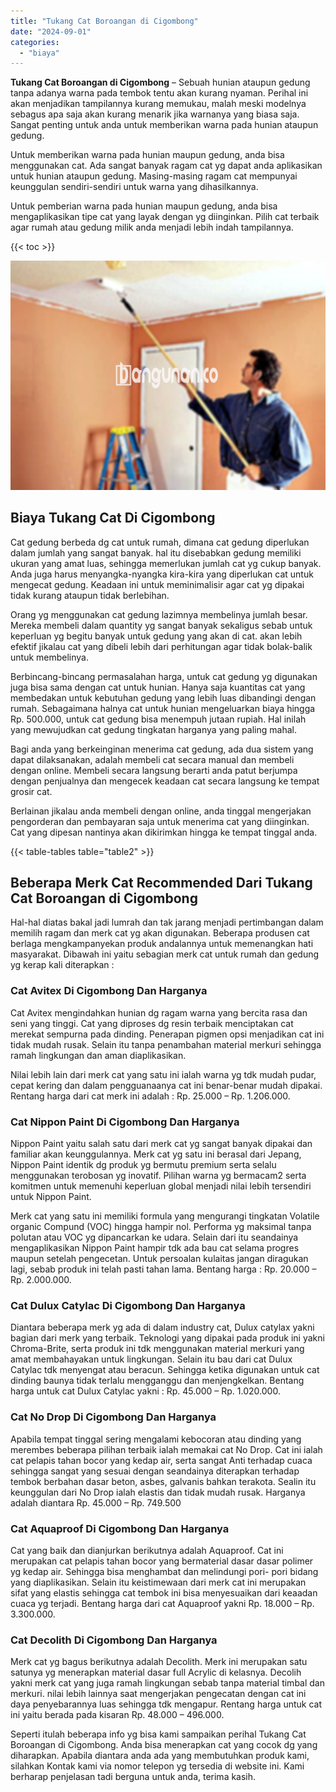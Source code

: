 ```yaml
---
title: "Tukang Cat Boroangan di Cigombong"
date: "2024-09-01"
categories: 
  - "biaya"
---
```


**Tukang Cat Boroangan di Cigombong** – Sebuah hunian ataupun gedung tanpa adanya warna pada tembok tentu akan kurang nyaman. Perihal ini akan menjadikan tampilannya kurang memukau, malah meski modelnya sebagus apa saja akan kurang menarik jika warnanya yang biasa saja. Sangat penting untuk anda untuk memberikan warna pada hunian ataupun gedung.

Untuk memberikan warna pada hunian maupun gedung, anda bisa menggunakan cat. Ada sangat banyak ragam cat yg dapat anda aplikasikan untuk hunian ataupun gedung. Masing-masing ragam cat mempunyai keunggulan sendiri-sendiri untuk warna yang dihasilkannya.

Untuk pemberian warna pada hunian maupun gedung, anda bisa mengaplikasikan tipe cat yang layak dengan yg diinginkan. Pilih cat terbaik agar rumah atau gedung milik anda menjadi lebih indah tampilannya.

{{< toc >}}

![Tukang Cat Boroangan di Cigombong](/images/jasa-cat-murah08.png)

## Biaya Tukang Cat Di Cigombong

Cat gedung berbeda dg cat untuk rumah, dimana cat gedung diperlukan dalam jumlah yang sangat banyak. hal itu disebabkan gedung memiliki ukuran yang amat luas, sehingga memerlukan jumlah cat yg cukup banyak. Anda juga harus menyangka-nyangka kira-kira yang diperlukan cat untuk mengecat gedung. Keadaan ini untuk meminimalisir agar cat yg dipakai tidak kurang ataupun tidak berlebihan.

Orang yg menggunakan cat gedung lazimnya membelinya jumlah besar. Mereka membeli dalam quantity yg sangat banyak sekaligus sebab untuk keperluan yg begitu banyak untuk gedung yang akan di cat. akan lebih efektif jikalau cat yang dibeli lebih dari perhitungan agar tidak bolak-balik untuk membelinya.

Berbincang-bincang permasalahan harga, untuk cat gedung yg digunakan juga bisa sama dengan cat untuk hunian. Hanya saja kuantitas cat yang membedakan untuk kebutuhan gedung yang lebih luas dibandingi dengan rumah. Sebagaimana halnya cat untuk hunian mengeluarkan biaya hingga Rp. 500.000, untuk cat gedung bisa menempuh jutaan rupiah. Hal inilah yang mewujudkan cat gedung tingkatan harganya yang paling mahal.

Bagi anda yang berkeinginan menerima cat gedung, ada dua sistem yang dapat dilaksanakan, adalah membeli cat secara manual dan membeli dengan online. Membeli secara langsung berarti anda patut berjumpa dengan penjualnya dan mengecek keadaan cat secara langsung ke tempat grosir cat.

Berlainan jikalau anda membeli dengan online, anda tinggal mengerjakan pengorderan dan pembayaran saja untuk menerima cat yang diinginkan. Cat yang dipesan nantinya akan dikirimkan hingga ke tempat tinggal anda.

{{< table-tables table="table2" >}}

## Beberapa Merk Cat Recommended Dari Tukang Cat Boroangan di Cigombong

Hal-hal diatas bakal jadi lumrah dan tak jarang menjadi pertimbangan dalam memilih ragam dan merk cat yg akan digunakan. Beberapa produsen cat berlaga mengkampanyekan produk andalannya untuk memenangkan hati masyarakat. Dibawah ini yaitu sebagian merk cat untuk rumah dan gedung yg kerap kali diterapkan :

### Cat Avitex Di Cigombong Dan Harganya

Cat Avitex mengindahkan hunian dg ragam warna yang bercita rasa dan seni yang tinggi. Cat yang diproses dg resin terbaik menciptakan cat merekat sempurna pada dinding. Penerapan pigmen opsi menjadikan cat ini tidak mudah rusak. Selain itu tanpa penambahan material merkuri sehingga ramah lingkungan dan aman diaplikasikan.

Nilai lebih lain dari merk cat yang satu ini ialah warna yg tdk mudah pudar, cepat kering dan dalam pengguanaanya cat ini benar-benar mudah dipakai. Rentang harga dari cat merk ini adalah : Rp. 25.000 – Rp. 1.206.000.

### Cat Nippon Paint Di Cigombong Dan Harganya

Nippon Paint yaitu salah satu dari merk cat yg sangat banyak dipakai dan familiar akan keunggulannya. Merk cat yg satu ini berasal dari Jepang, Nippon Paint identik dg produk yg bermutu premium serta selalu menggunakan terobosan yg inovatif. Pilihan warna yg bermacam2 serta komitmen untuk memenuhi keperluan global menjadi nilai lebih tersendiri untuk Nippon Paint.

Merk cat yang satu ini memiliki formula yang mengurangi tingkatan Volatile organic Compund (VOC) hingga hampir nol. Performa yg maksimal tanpa polutan atau VOC yg dipancarkan ke udara. Selain dari itu seandainya mengaplikasikan Nippon Paint hampir tdk ada bau cat selama progres maupun setelah pengecetan. Untuk persoalan kulaitas jangan diragukan lagi, sebab produk ini telah pasti tahan lama. Bentang harga : Rp. 20.000 – Rp. 2.000.000.

### Cat Dulux Catylac Di Cigombong Dan Harganya

Diantara beberapa merk yg ada di dalam industry cat, Dulux catylax yakni bagian dari merk yang terbaik. Teknologi yang dipakai pada produk ini yakni Chroma-Brite, serta produk ini tdk menggunakan material merkuri yang amat membahayakan untuk lingkungan. Selain itu bau dari cat Dulux Catylac tdk menyengat atau beracun. Sehingga ketika digunakan untuk cat dinding baunya tidak terlalu mengganggu dan menjengkelkan. Bentang harga untuk cat Dulux Catylac yakni : Rp. 45.000 – Rp. 1.020.000.

### Cat No Drop Di Cigombong Dan Harganya

Apabila tempat tinggal sering mengalami kebocoran atau dinding yang merembes beberapa pilihan terbaik ialah memakai cat No Drop. Cat ini ialah cat pelapis tahan bocor yang kedap air, serta sangat Anti terhadap cuaca sehingga sangat yang sesuai dengan seandainya diterapkan terhadap tembok berbahan dasar beton, asbes, galvanis bahkan terakota. Sealin itu keunggulan dari No Drop ialah elastis dan tidak mudah rusak. Harganya adalah diantara Rp. 45.000 – Rp. 749.500

### Cat Aquaproof Di Cigombong Dan Harganya

Cat yang baik dan dianjurkan berikutnya adalah Aquaproof. Cat ini merupakan cat pelapis tahan bocor yang bermaterial dasar dasar polimer yg kedap air. Sehingga bisa menghambat dan melindungi pori- pori bidang yang diaplikasikan. Selain itu keistimewaan dari merk cat ini merupakan sifat yang elastis sehingga cat tembok ini bisa menyesuaikan dari keaadan cuaca yg terjadi. Bentang harga dari cat Aquaproof yakni Rp. 18.000 – Rp. 3.300.000.

### Cat Decolith Di Cigombong Dan Harganya

Merk cat yg bagus berikutnya adalah Decolith. Merk ini merupakan satu satunya yg menerapkan material dasar full Acrylic di kelasnya. Decolih yakni merk cat yang juga ramah lingkungan sebab tanpa material timbal dan merkuri. nilai lebih lainnya saat mengerjakan pengecatan dengan cat ini daya penyebarannya luas sehingga tdk mengapur. Rentang harga untuk cat ini yaitu berada pada kisaran Rp. 48.000 – 496.000.

Seperti itulah beberapa info yg bisa kami sampaikan perihal Tukang Cat Boroangan di Cigombong. Anda bisa menerapkan cat yang cocok dg yang diharapkan. Apabila diantara anda ada yang membutuhkan produk kami, silahkan Kontak kami via nomor telepon yg tersedia di website ini. Kami berharap penjelasan tadi berguna untuk anda, terima kasih.
